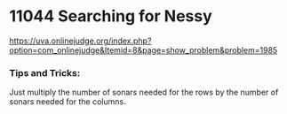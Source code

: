 # 11044	Searching for Nessy

https://uva.onlinejudge.org/index.php?option=com_onlinejudge&Itemid=8&page=show_problem&problem=1985

### Tips and Tricks:
Just multiply the number of sonars needed for the rows by the number of sonars needed for the columns.
